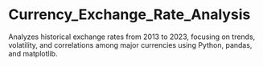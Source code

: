 # Currency_Exchange_Rate_Analysis
Analyzes historical exchange rates from 2013 to 2023, focusing on trends, volatility, and correlations among major currencies using Python, pandas, and matplotlib.
